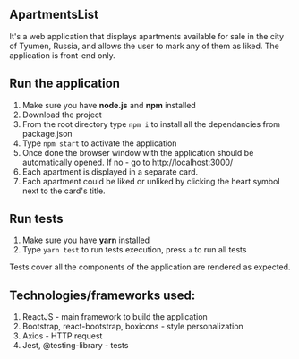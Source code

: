 ## ApartmentsList

It's a web application that displays apartments available for sale in the city of Tyumen, Russia, and allows the user to mark any of them as liked. 
The application is front-end only.

## Run the application

1. Make sure you have **node.js** and **npm** installed
2. Download the project
3. From the root directory type `npm i` to install all the dependancies from package.json
4. Type `npm start` to activate the application
5. Once done the browser window with the application should be automatically opened. If no - go to http://localhost:3000/
6. Each apartment is displayed in a separate card.
7. Each apartment could be liked or unliked by clicking the heart symbol next to the card's title.

## Run tests

1. Make sure you have **yarn** installed
2. Type `yarn test` to run tests execution, press `a` to run all tests

Tests cover all the components of the application are rendered as expected.

## Technologies/frameworks used:

1. ReactJS - main framework to build the application
2. Bootstrap, react-bootstrap, boxicons - style personalization
3. Axios - HTTP request
4. Jest, @testing-library - tests

